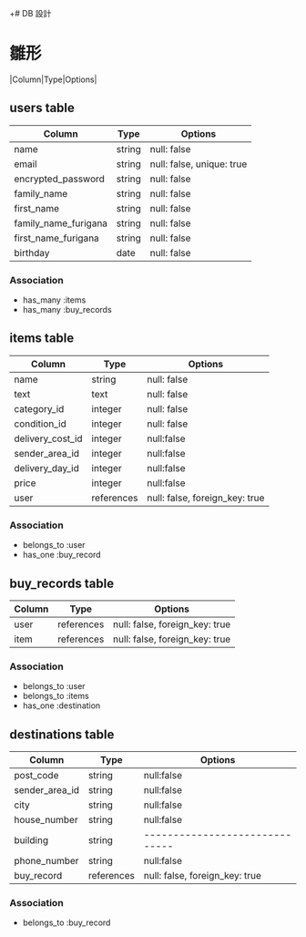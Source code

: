 +# DB 設計

# 雛形
|Column|Type|Options|

## users table

|Column              |Type  |Options                  |
|--------------------|------|-------------------------|
|name                |string|null: false              |
|email               |string|null: false, unique: true|
|encrypted_password  |string|null: false              |
|family_name         |string|null: false              |
|first_name          |string|null: false              |
|family_name_furigana|string|null: false              |
|first_name_furigana |string|null: false              |
|birthday            |date  |null: false              |


### Association

- has_many :items
- has_many :buy_records

## items table

|Column          |Type      |Options                        |
|----------------|----------|-------------------------------|
|name            |string    |null: false                    |
|text            |text      |null: false                    |
|category_id     |integer   |null: false                    |
|condition_id    |integer   |null: false                    |
|delivery_cost_id|integer   |null:false                     |
|sender_area_id  |integer   |null:false                     |
|delivery_day_id |integer   |null:false                     |
|price           |integer   |null:false                     |
|user            |references|null: false, foreign_key: true |

### Association

- belongs_to :user
- has_one :buy_record 

## buy_records table

|Column|Type      |Options                       |
|------|----------|------------------------------|
|user  |references|null: false, foreign_key: true|
|item  |references|null: false, foreign_key: true|

### Association

- belongs_to :user
- belongs_to :items
- has_one :destination


## destinations table

|Column        |Type      |Options                       |
|--------------|----------|------------------------------|
|post_code     |string    |null:false                    |
|sender_area_id|string    |null:false                    |
|city          |string    |null:false                    |
|house_number  |string    |null:false                    |
|building      |string    |------------------------------|
|phone_number  |string    |null:false                    |
|buy_record    |references|null: false, foreign_key: true|

### Association

- belongs_to :buy_record